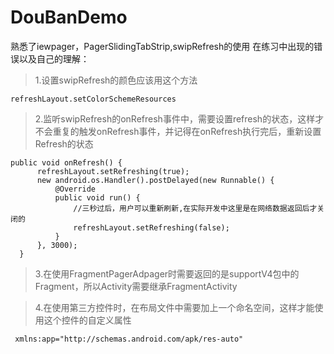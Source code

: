 # DouBanDemo
熟悉了iewpager，PagerSlidingTabStrip,swipRefresh的使用
在练习中出现的错误以及自己的理解：
>1.设置swipRefresh的颜色应该用这个方法
    
    refreshLayout.setColorSchemeResources

>2.监听swipRefresh的onRefresh事件中，需要设置refresh的状态，这样才不会重复的触发onRefresh事件，并记得在onRefresh执行完后，重新设置Refresh的状态
    
    public void onRefresh() {
          refreshLayout.setRefreshing(true);
          new android.os.Handler().postDelayed(new Runnable() {
              @Override
              public void run() {
                  //三秒过后，用户可以重新刷新,在实际开发中这里是在网络数据返回后才关闭的
                  refreshLayout.setRefreshing(false);
              }
          }, 3000);
      }
  
>3.在使用FragmentPagerAdpager时需要返回的是supportV4包中的Fragment，所以Activity需要继承FragmentActivity

>4.在使用第三方控件时，在布局文件中需要加上一个命名空间，这样才能使用这个控件的自定义属性

     xmlns:app="http://schemas.android.com/apk/res-auto"
